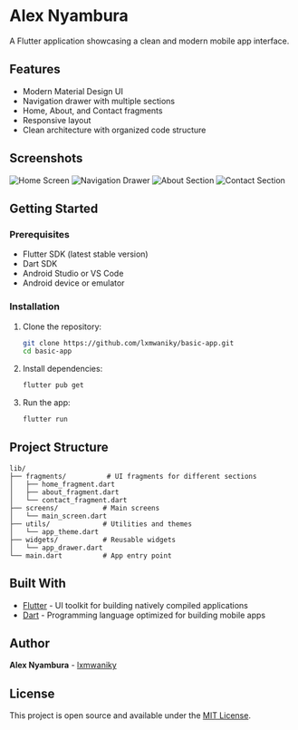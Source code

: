 # Alex Nyambura

A Flutter application showcasing a clean and modern mobile app interface.

## Features

- Modern Material Design UI
- Navigation drawer with multiple sections
- Home, About, and Contact fragments
- Responsive layout
- Clean architecture with organized code structure

## Screenshots

![Home Screen](assets/screenshots/1.jpg)
![Navigation Drawer](assets/screenshots/2.jpg)
![About Section](assets/screenshots/3.jpg)
![Contact Section](assets/screenshots/4.jpg)

## Getting Started

### Prerequisites

- Flutter SDK (latest stable version)
- Dart SDK
- Android Studio or VS Code
- Android device or emulator

### Installation

1. Clone the repository:
   ```bash
   git clone https://github.com/lxmwaniky/basic-app.git
   cd basic-app
   ```

2. Install dependencies:
   ```bash
   flutter pub get
   ```

3. Run the app:
   ```bash
   flutter run
   ```

## Project Structure

```
lib/
├── fragments/          # UI fragments for different sections
│   ├── home_fragment.dart
│   ├── about_fragment.dart
│   └── contact_fragment.dart
├── screens/           # Main screens
│   └── main_screen.dart
├── utils/             # Utilities and themes
│   └── app_theme.dart
├── widgets/           # Reusable widgets
│   └── app_drawer.dart
└── main.dart          # App entry point
```

## Built With

- [Flutter](https://flutter.dev/) - UI toolkit for building natively compiled applications
- [Dart](https://dart.dev/) - Programming language optimized for building mobile apps

## Author

**Alex Nyambura** - [lxmwaniky](https://github.com/lxmwaniky)

## License

This project is open source and available under the [MIT License](LICENSE).